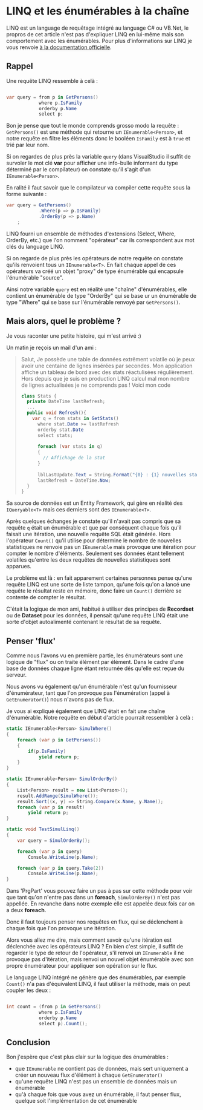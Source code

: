 # LINQ et les énumérables à la chaîne

LINQ est un language de requêtage intégré au language C# ou VB.Net, le propros de cet article n'est pas d'expliquer LINQ en lui-même mais son comportement avec les énumérables. Pour plus d'informations sur LINQ je vous renvoie [à la documentation officielle](https://msdn.microsoft.com/fr-fr/library/bb397926.aspx).

## Rappel

Une requête LINQ ressemble à celà :

```csharp

var query = from p in GetPersons()
            where p.IsFamily
            orderby p.Name
            select p;

```

Bon je pense que tout le monde comprends grosso modo la requête : ```GetPersons()``` est une méthode qui retourne un ```IEnumerable<Person>```, et notre requête en filtre les éléments donc le booléen ```IsFamily``` est à ```true``` et trié par leur nom.

Si on regardes de plus près la variable ```query``` (dans VisualStudio il suffit de survoler le mot clé **var** pour afficher une info-bulle informant du type déterminé par le compilateur) on constate qu'il s'agit d'un ```IEnumerable<Person>```.

En ralité il faut savoir que le compilateur va compiler cette requête sous la forme suivante :

```csharp
var query = GetPersons()
    		.Where(p => p.IsFamily)
    		.OrderBy(p => p.Name)
    ;
```

LINQ fourni un ensemble de méthodes d'extensions (Select, Where, OrderBy, etc.) que l'on nomment "opérateur" car ils correspondent aux mot clés du language LINQ.

Si on regarde de plus près les opérateurs de notre requête on constate qu'ils renvoient tous un ```IEnumerable<T>```. En fait chaque appel de ces opérateurs va créé un objet "proxy" de type énumérable qui encapsule l'énumérable "source".

Ainsi notre variable ```query``` est en réalité une "chaîne" d'énumérables, elle contient un énumérable de type "OrderBy" qui se base ur un énumérable de type "Where" qui se base sur l'énumérable renvoyé par ```GetPersons()```.

## Mais alors, quel le problème ?

Je vous raconter une petite histoire, qui m'est arrivé :)

Un matin je reçois un mail d'un ami :

> Salut,
> Je possède une table de données extrêment volatile où je peux avoir une centaine de lignes insérées par secondes.
> Mon application affiche un tableau de bord avec des stats réactulisées régulièrement. Hors depuis que je suis en production LINQ calcul mal mon nombre de lignes actualisées je ne comprends pas !
> Voici mon code
> 
> ```csharp
> class Stats {
>   private DateTime lastRefresh;
>   ...
>   public void Refresh(){
>     var q = from stats in GetStats()
>       where stat.Date >= lastRefresh
>       orderby stat.Date
>       select stats;
>       
>       foreach (var stats in q)
>       {
>         // Affichage de la stat
>       }
>       
>       lblLastUpdate.Text = String.Format("{0} : {1} nouvelles statistiques", DateTime.Now, q.Count());
>       lastRefresh = DateTime.Now;
>   }
> }
> ```

Sa source de données est un Entity Framework, qui gère en réalité des ```IQueryable<T>``` mais ces derniers sont des ```IEnumerable<T>```.

Après quelques échanges je constate qu'il n'avait pas compris que sa requête ```q``` était un énumérable et que par conséquent chaque fois qu'il faisait une itération, une nouvelle requête SQL était générée. Hors l'opérateur ```Count()``` qu'il utilise pour détermine le nombre de nouvelles statistiques ne renvoie pas un ```IEnumerable``` mais provoque une itération pour compter le nombre d'éléments. Seulement ses données étant tellement volatiles qu'entre les deux requêtes de nouvelles statistiques sont apparues.

Le problème est là : en fait apparement certaines personnes pense qu'une requête LINQ est une sorte de liste tampon, qu'une fois qu'on a lancé une requête le résultat reste en mémoire, donc faire un ```Count()``` derrière se contente de compter le résultat.

C'était la logique de mon ami, habitué à utiliser des principes de **Recordset** ou de **Dataset** pour les données, il pensait qu'une requête LINQ était une sorte d'objet autoalimenté contenant le résultat de sa requête.

## Penser 'flux'

Comme nous l'avons vu en première partie, les énumérateurs sont une logique de "flux" ou on traite élément par élément. Dans le cadre d'une base de données chaque ligne étant retournée dés qu'elle est reçue du serveur.

Nous avons vu également qu'un énumérable n'est qu'un fournisseur d'énumérateur, tant que l'on provoque pas l'énumération (appel à ```GetEnumerator()```) nous n'avons pas de flux.

Je vous ai expliqué également que LINQ était en fait une chaîne d'énumérable. Notre requête en début d'article pourrait ressembler à celà :
```csharp
static IEnumerable<Person> SimulWhere()
{
    foreach (var p in GetPersons())
    {
        if(p.IsFamily)
            yield return p;
    }
}

static IEnumerable<Person> SimulOrderBy()
{
    List<Person> result = new List<Person>();
    result.AddRange(SimulWhere());
    result.Sort((x, y) => String.Compare(x.Name, y.Name));
    foreach (var p in result)
        yield return p;
}

static void TestSimulLinq()
{
    var query = SimulOrderBy();

    foreach (var p in query)
        Console.WriteLine(p.Name);

    foreach (var p in query.Take(2))
        Console.WriteLine(p.Name);
}
```

Dans 'PrgPart' vous pouvez faire un pas à pas sur cette méthode pour voir que tant qu'on n'entre pas dans un **foreach**, ```SimulOrderBy()``` n'est pas appellée. En revanche dans notre exemple elle est appelée deux fois car on a deux **foreach**.

Donc il faut toujours penser nos requêtes en flux, qui se déclenchent à chaque fois que l'on provoque une itération.

Alors vous allez me dire, mais comment savoir qu'une itération est déclenchée avec les opérateurs LINQ ? En bien c'est simple, il suffit de regarder le type de retour de l'opérateur, s'il renvoi un ```IEnumerable``` il ne provoque pas d'itération, mais renvoi un nouvel objet énumérable avec son propre énumérateur pour appliquer son opération sur le flux.

Le language LINQ intégré ne génère que des énumérables, par exemple ```Count()``` n'a pas d'équivalent LINQ, il faut utiliser la méthode, mais on peut coupler les deux : 

```csharp

int count = (from p in GetPersons()
            where p.IsFamily
            orderby p.Name
            select p).Count();

```

## Conclusion

Bon j'espère que c'est plus clair sur la logique des énumérables :
- que ```IEnumerable``` ne contient pas de données, mais sert uniquement a créer un nouveau flux d'élément à chaque ```GetEnumerator()```
- qu'une requête LINQ n'est pas un ensemble de données mais un énumérable
- qu'à chaque fois que vous avez un énumérable, il faut penser flux, quelque soit l'implémentation de cet énumérable




